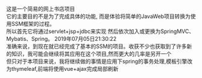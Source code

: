 这是一个简易的网上书店项目  
它的主要目的不是为了完成具体的功能, 而是体验将简单的JavaWeb项目转换为使用SSM框架的过程。   
所以首先它将通过servlet+jsp+jdbc来实现
然后依次加入或更换为SpringMVC、Mybatis、Spring。
2019年07月05日21:30:22    
准确来说，到现在就已经完成了基本的SSM的项目。收获不少也获取到了许多新的知识，我可能会继续将其应用在这个项目,然而更大的几率是另开一个   
但只对于本项目来说，我将继续做的事情是应用下spring的事务处理,模板引擎改为thymeleaf,前端将使用vue+ajax完成局部刷新
